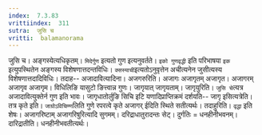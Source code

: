 ```yaml
---
index:  7.3.83
vrittiindex:  311
sutra:  जुसि च
vritti:  balamanorama 
---
```


जुसि च। अङ्गस्येत्यधिकृतम्। `मिदेर्गुण` इत्यतो गुण इत्यनुवर्तते। `इको गुणवृद्धी` इति परिभाषया `इक` इत्युपस्थितेन अङ्गस्य विशेषणात्तदन्तविधिः। `क्सस्याची`इत्यतोऽनुवृत्तेन अचीत्यनेन जुसीत्यस्य विशेषणात्तदादिविधिः। तदाह-- अजादावित्यादिना। अजगरुरिति। अजागः अजागृतम् अजागृत। अजागरम् अजागृव अजागृम। विधिलिङि यासुटो ङित्त्वान्न गुणः। जागृयात् जागृयताम्। जागृयुरिति। `जुसि चे`त्यत्र अजादावित्युक्तेर्न गुण इति भावः। जागृधातोर्लुङि सिचि इटि यणादिप्राप्तिक्रमं दर्शयति-- जागृ इसित्यत्रेति। तत्र कृते इति। `जाग्रोऽविचिण्ण`लिति गुणे रपरत्वे कृते अजागर् ईदिति स्थिते सतीत्यर्थः। तदाहुरिति। `वृद्धा` इति शेषः। अजागरिष्टाम् अजागरिषुरित्यादि सुगमम्। दरिद्राधातुरादन्तः सेट्। दुर्गतिः = धनहीनीभवनम्। दारिद्रातीति। धनहीनीभवतीत्यर्थः। 

